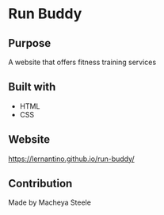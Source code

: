 # Run Buddy

## Purpose
A website that offers fitness training services

## Built with
* HTML
* CSS

## Website
https://lernantino.github.io/run-buddy/

## Contribution 
Made by Macheya Steele
